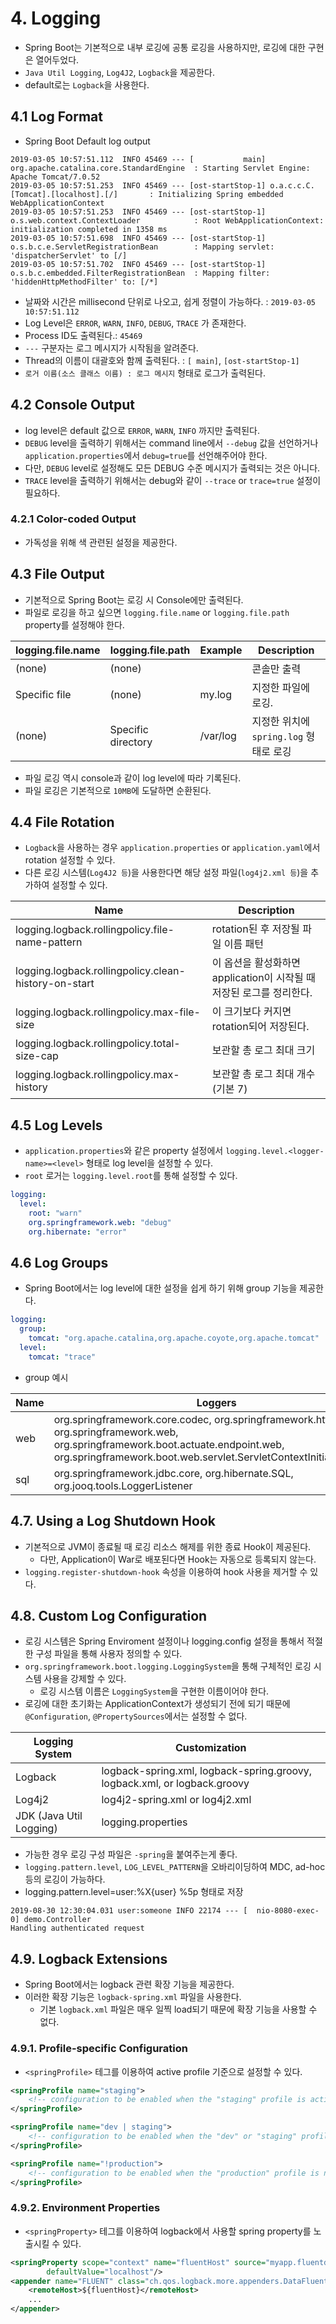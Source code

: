 # 4. Logging

- Spring Boot는 기본적으로 내부 로깅에 공통 로깅을 사용하지만, 로깅에 대한 구현은 열어두었다.
- `Java Util Logging`, `Log4J2`, `Logback`을 제공한다.
- default로는 `Logback`을 사용한다.

## 4.1 Log Format

- Spring Boot Default log output

```log
2019-03-05 10:57:51.112  INFO 45469 --- [           main] org.apache.catalina.core.StandardEngine  : Starting Servlet Engine: Apache Tomcat/7.0.52
2019-03-05 10:57:51.253  INFO 45469 --- [ost-startStop-1] o.a.c.c.C.[Tomcat].[localhost].[/]       : Initializing Spring embedded WebApplicationContext
2019-03-05 10:57:51.253  INFO 45469 --- [ost-startStop-1] o.s.web.context.ContextLoader            : Root WebApplicationContext: initialization completed in 1358 ms
2019-03-05 10:57:51.698  INFO 45469 --- [ost-startStop-1] o.s.b.c.e.ServletRegistrationBean        : Mapping servlet: 'dispatcherServlet' to [/]
2019-03-05 10:57:51.702  INFO 45469 --- [ost-startStop-1] o.s.b.c.embedded.FilterRegistrationBean  : Mapping filter: 'hiddenHttpMethodFilter' to: [/*]
```

- 날짜와 시간은 millisecond 단위로 나오고, 쉽게 정렬이 가능하다. : `2019-03-05 10:57:51.112`
- Log Level은 `ERROR`, `WARN`, `INFO`, `DEBUG`, `TRACE` 가 존재한다.
- Process ID도 출력된다.: `45469`
- `---` 구분자는 로그 메시지가 시작됨을 알려준다.
- Thread의 이름이 대괄호와 함께 출력된다. : `[ main]`, `[ost-startStop-1]`
- `로거 이름(소스 클래스 이름) : 로그 메시지` 형태로 로그가 출력된다.

## 4.2 Console Output

- log level은 default 값으로 `ERROR`, `WARN`, `INFO` 까지만 출력된다.
- `DEBUG` level을 출력하기 위해서는 command line에서 `--debug` 값을 선언하거나 `application.properties`에서 `debug=true`를 선언해주어야 한다.
- 다만, `DEBUG` level로 설정해도 모든 DEBUG 수준 메시지가 출력되는 것은 아니다.
- `TRACE` level을 출력하기 위해서는 debug와 같이 `--trace` or `trace=true` 설정이 필요하다.

### 4.2.1 Color-coded Output

- 가독성을 위해 색 관련된 설정을 제공한다.

## 4.3 File Output

- 기본적으로 Spring Boot는 로깅 시 Console에만 출력된다.
- 파일로 로깅을 하고 싶으면 `logging.file.name` or `logging.file.path` property를 설정해야 한다.

| logging.file.name | logging.file.path  | Example  | Description                            |
| ----------------- | ------------------ | -------- | -------------------------------------- |
| (none)            | (none)             |          | 콘솔만 출력                            |
| Specific file     | (none)             | my.log   | 지정한 파일에 로깅.                    |
| (none)            | Specific directory | /var/log | 지정한 위치에 `spring.log` 형태로 로깅 |

- 파일 로깅 역시 console과 같이 log level에 따라 기록된다.
- 파일 로깅은 기본적으로 `10MB`에 도달하면 순환된다.

## 4.4 File Rotation

- `Logback`을 사용하는 경우 `application.properties` or `application.yaml`에서 rotation 설정할 수 있다.
- 다른 로깅 시스템(`Log4J2 등`)을 사용한다면 해당 설정 파일(`log4j2.xml 등`)을 추가하여 설정할 수 있다.

| Name                                                 | Description                                                          |
| ---------------------------------------------------- | -------------------------------------------------------------------- |
| logging.logback.rollingpolicy.file-name-pattern      | rotation된 후 저장될 파일 이름 패턴                                  |
| logging.logback.rollingpolicy.clean-history-on-start | 이 옵션을 활성화하면 application이 시작될 때 저장된 로그를 정리한다. |
| logging.logback.rollingpolicy.max-file-size          | 이 크기보다 커지면 rotation되어 저장된다.                            |
| logging.logback.rollingpolicy.total-size-cap         | 보관할 총 로그 최대 크기                                             |
| logging.logback.rollingpolicy.max-history            | 보관할 총 로그 최대 개수(기본 7)                                     |

## 4.5 Log Levels

- `application.properties`와 같은 property 설정에서 `logging.level.<logger-name>=<level>` 형태로 log level을 설정할 수 있다.
- `root` 로거는 `logging.level.root`를 통해 설정할 수 있다.

```yaml
logging:
  level:
    root: "warn"
    org.springframework.web: "debug"
    org.hibernate: "error"
```

## 4.6 Log Groups

- Spring Boot에서는 log level에 대한 설정을 쉽게 하기 위해 group 기능을 제공한다.

```yaml
logging:
  group:
    tomcat: "org.apache.catalina,org.apache.coyote,org.apache.tomcat"
  level:
    tomcat: "trace"
```

- group 예시

| Name | Loggers                                                                                                                                                                                               |
| ---- | ----------------------------------------------------------------------------------------------------------------------------------------------------------------------------------------------------- |
| web  | org.springframework.core.codec, org.springframework.http, org.springframework.web, org.springframework.boot.actuate.endpoint.web, org.springframework.boot.web.servlet.ServletContextInitializerBeans |
| sql  | org.springframework.jdbc.core, org.hibernate.SQL, org.jooq.tools.LoggerListener                                                                                                                       |

## 4.7. Using a Log Shutdown Hook

- 기본적으로 JVM이 종료될 때 로깅 리소스 해제를 위한 종료 Hook이 제공된다.
  - 다만, Application이 War로 배포된다면 Hook는 자동으로 등록되지 않는다.
- `logging.register-shutdown-hook` 속성을 이용하여 hook 사용을 제거할 수 있다.

## 4.8. Custom Log Configuration

- 로깅 시스템은 Spring Enviroment 설정이나 logging.config 설정을 통해서 적절한 구성 파일을 통해 사용자 정의할 수 있다.
- `org.springframework.boot.logging.LoggingSystem`을 통해 구체적인 로깅 시스템 사용을 강제할 수 있다.
  - 로깅 시스템 이름은 `LoggingSystem`을 구현한 이름이어야 한다.
- 로깅에 대한 초기화는 ApplicationContext가 생성되기 전에 되기 때문에 `@Configuration`, `@PropertySources`에서는 설정할 수 없다.

| Logging System          | Customization                                                             |
| ----------------------- | ------------------------------------------------------------------------- |
| Logback                 | logback-spring.xml, logback-spring.groovy, logback.xml, or logback.groovy |
| Log4j2                  | log4j2-spring.xml or log4j2.xml                                           |
| JDK (Java Util Logging) | logging.properties                                                        |

- 가능한 경우 로깅 구성 파일은 `-spring`을 붙여주는게 좋다.
- `logging.pattern.level`, `LOG_LEVEL_PATTERN`을 오바리이딩하여 MDC, ad-hoc 등의 로깅이 가능하다.
- logging.pattern.level=user:%X{user} %5p 형태로 저장

```log
2019-08-30 12:30:04.031 user:someone INFO 22174 --- [  nio-8080-exec-0] demo.Controller
Handling authenticated request
```

## 4.9. Logback Extensions

- Spring Boot에서는 logback 관련 확장 기능을 제공한다.
- 이러한 확장 기능은 `logback-spring.xml` 파일을 사용한다.
  - 기본 `logback.xml` 파일은 매우 일찍 load되기 때문에 확장 기능을 사용할 수 없다.

### 4.9.1. Profile-specific Configuration

- `<springProfile>` 테그를 이용하여 active profile 기준으로 설정할 수 있다.

```xml
<springProfile name="staging">
    <!-- configuration to be enabled when the "staging" profile is active -->
</springProfile>

<springProfile name="dev | staging">
    <!-- configuration to be enabled when the "dev" or "staging" profiles are active -->
</springProfile>

<springProfile name="!production">
    <!-- configuration to be enabled when the "production" profile is not active -->
</springProfile>
```

### 4.9.2. Environment Properties

- `<springProperty>` 테그를 이용하여 logback에서 사용할 spring property를 노출시킬 수 있다.

```xml
<springProperty scope="context" name="fluentHost" source="myapp.fluentd.host"
        defaultValue="localhost"/>
<appender name="FLUENT" class="ch.qos.logback.more.appenders.DataFluentAppender">
    <remoteHost>${fluentHost}</remoteHost>
    ...
</appender>
```
